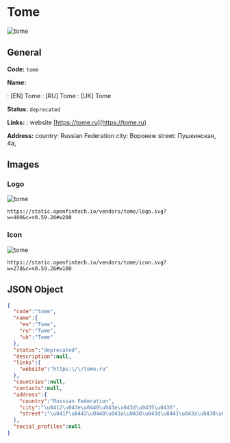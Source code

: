 
# Tome 
![tome](https://static.openfintech.io/vendors/tome/logo.svg?w=400&c=v0.59.26#w200)  

## General 
 
**Code:** `tome` 
 
**Name:** 
 
:	[EN] Tome 
:	[RU] Tome 
:	[UK] Tome 
 
**Status:** `deprecated` 
 
**Links:** 
: website [https://tome.ru](https://tome.ru) 
 
**Address:** 
country: Russian Federation 
city: Воронеж 
street: Пушкинская, 4а, 

## Images 

### Logo 
 
![tome](https://static.openfintech.io/vendors/tome/logo.svg?w=400&c=v0.59.26#w200)  

```
https://static.openfintech.io/vendors/tome/logo.svg?w=400&c=v0.59.26#w200
```  

### Icon 
 
![tome](https://static.openfintech.io/vendors/tome/icon.svg?w=278&c=v0.59.26#w100)  

```
https://static.openfintech.io/vendors/tome/icon.svg?w=278&c=v0.59.26#w100
```  

## JSON Object 

```json
{
  "code":"tome",
  "name":{
    "en":"Tome",
    "ru":"Tome",
    "uk":"Tome"
  },
  "status":"deprecated",
  "description":null,
  "links":{
    "website":"https:\/\/tome.ru"
  },
  "countries":null,
  "contacts":null,
  "address":{
    "country":"Russian Federation",
    "city":"\u0412\u043e\u0440\u043e\u043d\u0435\u0436",
    "street":"\u041f\u0443\u0448\u043a\u0438\u043d\u0441\u043a\u0430\u044f, 4\u0430,"
  },
  "social_profiles":null
}
```  
